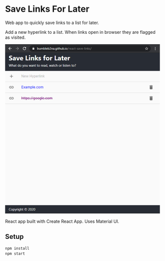 # Save Links For Later

Web app to quickly save links to a list for later.

Add a new hyperlink to a list. When links open in browser they are flagged as visited.

[![To Do App Screenshot](./screenshots/react-save-links-screen1_s.png)](./screenshots/react-save-links-screen1.png)

React app built with Create React App. Uses Material UI.

## Setup

```bash
npm install
npm start
```
